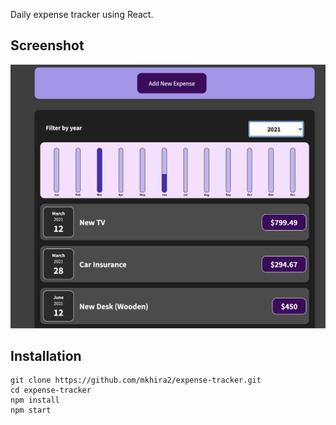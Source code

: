 Daily expense tracker using React.


## Screenshot
![ExpenseTracker](/src/images/expense_tracker.png)
## Installation

```
git clone https://github.com/mkhira2/expense-tracker.git
cd expense-tracker
npm install
npm start
```
